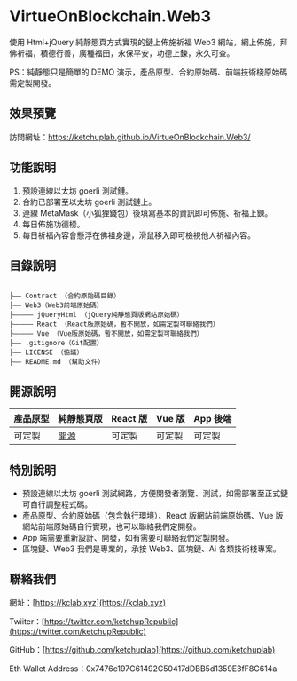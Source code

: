 # VirtueOnBlockchain.Web3

使用 Html+jQuery 純靜態頁方式實現的鏈上佈施祈福 Web3 網站，網上佈施，拜佛祈福，積德行善，廣種福田，永保平安，功德上鍊，永久可查。

PS：純靜態只是簡單的 DEMO 演示，產品原型、合約原始碼、前端技術棧原始碼需定製開發。

## 效果預覽

訪問網址：<https://ketchuplab.github.io/VirtueOnBlockchain.Web3/>

## 功能說明

1. 預設連線以太坊 goerli 測試鏈。
2. 合約已部署至以太坊 goerli 測試鏈上。
3. 連線 MetaMask（小狐狸錢包）後填寫基本的資訊即可佈施、祈福上鍊。
4. 每日佈施功德榜。
5. 每日祈福內容會懸浮在佛祖身邊，滑鼠移入即可檢視他人祈福內容。

## 目錄說明

```目錄說明

├—— Contract （合約原始碼目錄）
├—— Web3（Web3前端原始碼）
├————— jQueryHtml （jQuery純靜態頁版網站原始碼）
├————— React （React版原始碼，暫不開放，如需定製可聯絡我們）
├————— Vue （Vue版原始碼，暫不開放，如需定製可聯絡我們）
├—— .gitignore（Git配置）
├—— LICENSE （協議）
├—— README.md （幫助文件）

```

## 開源說明

| 產品原型 | 純靜態頁版                                                                              | React 版 | Vue 版 | App 後端 |
| -------- | --------------------------------------------------------------------------------------- | -------- | ------ | -------- |
| 可定製   | [開源](https://github.com/ketchuplab/VirtueOnBlockchain.Web3/tree/main/Web3/jQueryHtml) | 可定製   | 可定製 | 可定製   |

## 特別說明

- 預設連線以太坊 goerli 測試網路，方便開發者瀏覽、測試，如需部署至正式鏈可自行調整程式碼。
- 產品原型、合約原始碼（包含執行環境）、React 版網站前端原始碼、Vue 版網站前端原始碼自行實現，也可以聯絡我們定開發。
- App 端需要重新設計、開發，如有需要可聯絡我們定製開發。
- 區塊鏈、Web3 我們是專業的，承接 Web3、區塊鏈、Ai 各類技術棧專案。

## 聯絡我們

網址：[https://kclab.xyz](https://kclab.xyz)

Twiiter：[https://twitter.com/ketchupRepublic](https://twitter.com/ketchupRepublic)

GitHub：[https://github.com/ketchuplab](https://github.com/ketchuplab)

Eth Wallet Address：0x7476c197C61492C50417dDBB5d1359E3fF8C614a
